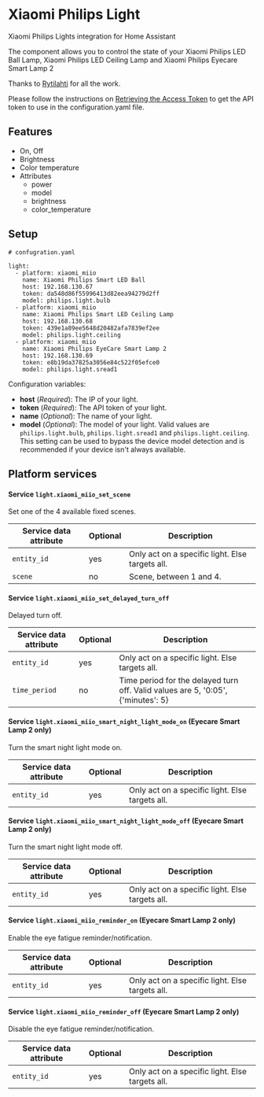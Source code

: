 # Xiaomi Philips Light
Xiaomi Philips Lights integration for Home Assistant

The component allows you to control the state of your Xiaomi Philips LED Ball Lamp, Xiaomi Philips LED Ceiling Lamp and Xiaomi Philips Eyecare Smart Lamp 2

Thanks to [Rytilahti](https://github.com/rytilahti/python-mirobo) for all the work.

Please follow the instructions on [Retrieving the Access Token](https://home-assistant.io/components/xiaomi/#retrieving-the-access-token) to get the API token to use in the configuration.yaml file.

## Features
* On, Off
* Brightness
* Color temperature
* Attributes
  - power
  - model
  - brightness
  - color_temperature

## Setup

```
# confugration.yaml

light:
  - platform: xiaomi_miio
    name: Xiaomi Philips Smart LED Ball
    host: 192.168.130.67
    token: da548d86f55996413d82eea94279d2ff
    model: philips.light.bulb
  - platform: xiaomi_miio
    name: Xiaomi Philips Smart LED Ceiling Lamp
    host: 192.168.130.68
    token: 439e1a89ee5648d20482afa7839ef2ee
    model: philips.light.ceiling
  - platform: xiaomi_miio
    name: Xiaomi Philips EyeCare Smart Lamp 2
    host: 192.168.130.69
    token: e8b19da37825a3056e84c522f05efce0
    model: philips.light.sread1
```

Configuration variables:
- **host** (*Required*): The IP of your light.
- **token** (*Required*): The API token of your light.
- **name** (*Optional*): The name of your light.
- **model** (*Optional*): The model of your light. Valid values are `philips.light.bulb`, `philips.light.sread1` and `philips.light.ceiling`. This setting can be used to bypass the device model detection and is recommended if your device isn't always available.

## Platform services

#### Service `light.xiaomi_miio_set_scene`

Set one of the 4 available fixed scenes.

| Service data attribute    | Optional | Description                                           |
|---------------------------|----------|-------------------------------------------------------|
| `entity_id`               |      yes | Only act on a specific light. Else targets all.       |
| `scene`                   |       no | Scene, between 1 and 4.                               |

#### Service `light.xiaomi_miio_set_delayed_turn_off`

Delayed turn off.

| Service data attribute    | Optional | Description                                                                      |
|---------------------------|----------|----------------------------------------------------------------------------------|
| `entity_id`               |      yes | Only act on a specific light. Else targets all.                                  |
| `time_period`             |       no | Time period for the delayed turn off. Valid values are 5, '0:05', {'minutes': 5} |

#### Service `light.xiaomi_miio_smart_night_light_mode_on` (Eyecare Smart Lamp 2 only)

Turn the smart night light mode on.

| Service data attribute    | Optional | Description                                           |
|---------------------------|----------|-------------------------------------------------------|
| `entity_id`               |      yes | Only act on a specific light. Else targets all.       |

#### Service `light.xiaomi_miio_smart_night_light_mode_off` (Eyecare Smart Lamp 2 only)

Turn the smart night light mode off.

| Service data attribute    | Optional | Description                                           |
|---------------------------|----------|-------------------------------------------------------|
| `entity_id`               |      yes | Only act on a specific light. Else targets all.       |

#### Service `light.xiaomi_miio_reminder_on` (Eyecare Smart Lamp 2 only)

Enable the eye fatigue reminder/notification.

| Service data attribute    | Optional | Description                                           |
|---------------------------|----------|-------------------------------------------------------|
| `entity_id`               |      yes | Only act on a specific light. Else targets all.       |

#### Service `light.xiaomi_miio_reminder_off` (Eyecare Smart Lamp 2 only)

Disable the eye fatigue reminder/notification.

| Service data attribute    | Optional | Description                                           |
|---------------------------|----------|-------------------------------------------------------|
| `entity_id`               |      yes | Only act on a specific light. Else targets all.       |
